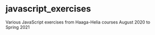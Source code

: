 # javascript_exercises
Various JavaScript exercises from Haaga-Helia courses August 2020 to Spring 2021
